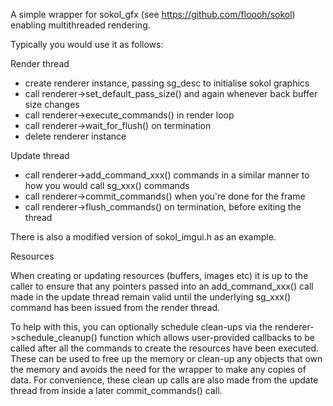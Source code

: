 A simple wrapper for sokol_gfx (see https://github.com/floooh/sokol) enabling multithreaded rendering.

Typically you would use it as follows:

Render thread

- create renderer instance, passing sg_desc to initialise sokol graphics
- call renderer->set_default_pass_size() and again whenever back buffer size changes
- call renderer->execute_commands() in render loop
- call renderer->wait_for_flush() on termination
- delete renderer instance

Update thread

- call renderer->add_command_xxx() commands in a similar manner to how you would call sg_xxx() commands
- call renderer->commit_commands() when you're done for the frame
- call renderer->flush_commands() on termination, before exiting the thread

There is also a modified version of sokol_imgui.h as an example.

Resources

When creating or updating resources (buffers, images etc) it is up to the caller to ensure that any pointers passed into an add_command_xxx() call made in the update thread remain valid until the underlying sg_xxx() command has been issued from the render thread.

To help with this, you can optionally schedule clean-ups via the renderer->schedule_cleanup() function which allows user-provided callbacks to be called after all the commands to create the resources have been executed. These can be used to free up the memory or clean-up any objects that own the memory and avoids the need for the wrapper to make any copies of data. For convenience, these clean up calls are also made from the update thread from inside a later commit_commands() call.
